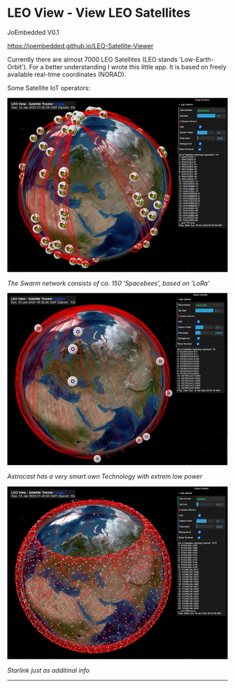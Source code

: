# LEO View - View LEO Satellites

JoEmbedded V0.1

https://joembedded.github.io/LEO-Satellite-Viewer

Currently there are almost 7000 LEO Satellites (LEO stands 'Low-Earth-Orbit').
For a better understanding I wrote this little app. It is based on freely available real-time coordinates (NORAD).

Some Satellite IoT operators:

![The Spacebees from Swarm](./docu/spacebee.jpg)

_The Swarm network consists of ca. 150 'Spacebees', based on 'LoRa'_

![Astrocast](./docu/astrocast.jpg)

_Astrocast has a very smart own Technology with extrem low power_

![Starlink](./docu/starlink.jpg)

_Starlink just as additinal info_




***